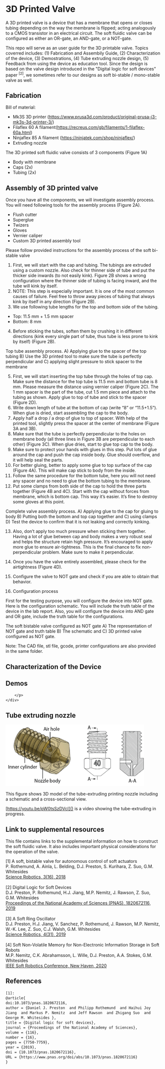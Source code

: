 # 3D Printed Valve
A 3D printed valve is a device that has a membrane that opens or closes tubing depending on the way the membrane is flipped; acting analogously to a CMOS transistor in an electrical circuit. The soft fluidic valve can be configured as either an OR-gate, an AND-gate, or a NOT-gate. 

This repo will serve as an user guide for the 3D printable valve. Topics coverred includes: (1) Fabrication and Assembily Guide, (2) Characterization of the device, (3) Demostrations, (4) Tube extruding nozzle design, (5) Feedback from using the device as education tool. Since the design is based on the valve design introduced in the "Digital logic for soft devices" paper $^{[2]}$, we sometimes refer to our designs as soft bi-stable / mono-stable valve as well.

## Fabrication 

Bill of material:
* Mk3S 3D printer (https://www.prusa3d.com/product/original-prusa-i3-mk3s-3d-printer-3/)
* Filaflex 60 A filament(https://recreus.com/gb/filaments/1-filaflex-60a.html)
* Ninjaflex 85 A filament (https://ninjatek.com/shop/ninjaflex/)
* Extruding nozzle

The 3D printed soft fluidic valve consists of 3 components (Figure 1A)
* Body with membrane 
* Caps (2x)
*	Tubing (2x) 

## Assembly of 3D printed valve 
Once you have all the components, we will investigate assembly process. You will need following tools for the assembly process (Figure 2A).
*	Flush cutter
*	Superglue
*	Twizers
*	Gloves
*	Vernier caliper
*	Custom 3D printed assembly tool

Please follow provided instructions for the assembly process of the soft bi-stable valve
1.	First, we will start with the cap and tubing. The tubings are extruded using a custom nozzle. Also check for thinner side of tube and put the thicker side inwards (to not easily kink). Figure 2B shows a wrong configuration where the thinner side of tubing is facing inward, and the tube will kink by itself. 
2.	NOTE: This step is especially important. It is one of the most common causes of failure. Feel free to throw away pieces of tubing that always kink by itself in any direction (Figure 2B).
3.	We use following tube lengths for the top and bottom side of the tubing.
*	Top: 11.5 mm + 1.5 mm spacer
*	Bottom: 8 mm
4.	Before sticking the tubes, soften them by crushing it in different directions (kink every single part of tube, thus tube is less prone to kink by itself) (Figure 2B).


Top tube assembly process. A) Applying glue to the spacer of the top tubing B) Use the 3D printed tool to make sure the tube is perfectly perpendicular and C) applying slight pressure to stick spacer to the membrane

5.	First, we will start inserting the top tube through the holes of top cap. Make sure the distance for the top tube is 11.5 mm and bottom tube is 8 mm. Please measure the distance using vernier caliper (Figure 2C). The 1 mm spacer is the part of the tube, cut 1.5 mm piece and attach to the tubing as shown. Apply glue to top of tube and stick to the spacer (Figure 2D).
6.	Write down length of tube at the bottom of cap (write “8” or “11.5+1.5”). When glue is dried, start assembling the cap to the body.
7.	Apply half a drop / a drop of glue to top of spacer. With help of the printed tool, slightly press the spacer at the center of membrane (Figure 3A and 3B).
8.	Make sure that the tube is perfectly perpendicular to the holes on membrane body (all three lines in Figure 3B are perpendicular to each other) (Figure 3C). When glue dries, start to glue top cap to the body.
9.	Make sure to protect your hands with glues in this step. Put lots of glue around the cap and push the cap inside body. Glue should overflow, and it will help seal the parts.
10.	For better gluing, better to apply some glue to top surface of the cap (Figure 4A). This will make cap stick to body from the inside. 
11.	Follow the same procedure for the bottom tube, here you will not need any spacer and no need to glue the bottom tubing to the membrane. 
12.	Put some clamps from both side of the cap to hold the three parts together (Figure 4B and 4C). Start with the cap without forces from membrane, which is bottom cap. This way it’s easier. It’s fine to destroy some gloves at this point.

 

Complete valve assembly process. A) Applying glue to  the cap for gluing to body B) Putting both the bottom and top cap together and C) using clamps D) Test the device to confirm that it is not leaking and correctly kinking. 

13.	Also, don’t apply too much pressure when sticking them together. Having a lot of glue between cap and body makes a very robust seal and helps the structure retain high pressure. It’s encouraged to apply more glue to ensure air-tightness. This is the final chance to fix non-perpendicular problem. Make sure to make it perpendicular.
14.	Once you have the valve entirely assembled, please check for the airtightness (Figure 4D).
15.	Configure the valve to NOT gate and check if you are able to obtain that behavior.

4.	Configuration process

First for the testing purpose, you will configure the device into NOT gate. Here is the configuration schematic. You will include the truth table of the device in the lab report. Also, you will configure the device into AND gate and OR gate, include the truth table for the configurations.

 

The soft bistable valve configured as NOT gate A) The representation of NOT gate and truth table B) The schematic and C) 3D printed valve configured as NOT gate. 





Note:
The CAD file, stl file, gcode, printer configurations are also provided in the same folder.


## Characterization of the Device

## Demos

<!--
<div style="display: flex; flex-direction: row;">
    <img src="pic/nozzle_design.png" width="50%" />
    <p>
    hello
    </p>
    <img src="pic/nozzle_design.png" width="50%" />
</div>
-->
<!--
<div style="display: flex; align-items: center;">
    <div style="flex: 1;">
        <img src="pic/XOR_demo.png" style="max-width: 100%; height: auto;" />
    </div>
    <div style="flex: 1; padding: 0 20px;">
        <p>
        Optimised XOR gate. (A) An INHIBIT gate along with the truth table and schematic representation. (B) The circuit diagram of XOR gate with five logic gates. When we optimise the XOR gate using an INHIBIT gate, we only require three logic gates. (C) The assembly of a XOR gate from our 3D printed valves. (D) Implementation of an optimized XOR gate with the output directly connected to a soft display. When both inputs of the XOR gate are HIGH ($A=1$ and $B=1$), the output is LOW ($Q=0$).
        <!-- This demo shows how making the XOR gate from the mono-stable valves. It also showcases how the INHIBIT gate configuration can dramastically simplify the number of gates and connections in a circuit. This design trick is also evident in subsequent demos. -->
        </p>
    </div>


<!--
</div>

<br>
<div style="display: flex; align-items: center;">
    <div style="flex: 1;">
        <img src="pic/Dlatch_demo.png" style="max-width: 100%; height: auto;" />
    </div>
    <div style="flex: 1; padding: 0 20px;">
        <p>
        Optimized D-latch circuit. (A) The diagram of a conventional D-latch circuit from six logic gates and the optimized circuit from three logic gates using an INHIBIT gate with a set-reset latch. (B) We modified the 3D printed valve design to create a bistable device; bistable devices act as non-volatile SR latches. (C) Implementation of a D-latch using our 3D printed valves and a soft display. When both the data and clock inputs are HIGH ($D = 1$ and $CLK = 1$), the output turns HIGH ($Q=1$).
        </p>
    </div>
</div>

-->


## Tube extruding nozzle

<img src="pic/nozzle_design.png" width="450" height="200"> 

This figure shows 3D model of the tube-extruding printing nozzle including a schematic and a cross-sectional view. 

[https://youtu.be/pW0tsSzDVcI]() is a video showing the tube-extruding in progress.


## Link to supplemental resources
This file contains links to the supplemental information on how to construct the soft fluidic valve. It also includes important physical considerations for the operation of the valve. 


[1] A soft, bistable valve for autonomous control of soft actuators  
P. Rothemund, A. Ainla, L. Belding, D.J. Preston, S. Kurihara, Z. Suo, G.M. Whitesides  
[Science Robotics, 3(16), 2018](https://gmwgroup.harvard.edu/files/gmwgroup/files/1301.pdf)\
\
[2] Digital Logic for Soft Devices  
D.J. Preston, P. Rothemund, H.J. Jiang, M.P. Nemitz, J. Rawson, Z. Suo, G.M. Whitesides  
[Proceedings of the National Academy of Sciences (PNAS), 1820672116, 2019](https://gmwgroup.harvard.edu/files/gmwgroup/files/1318.pdf) \
\
[3] A Soft Ring Oscillator  
D.J. Preston, H.J. Jiang, V. Sanchez, P. Rothemund, J. Rawson, M.P. Nemitz, W.-K. Lee, Z. Suo, C.J. Walsh, G.M. Whitesides  
[Science Robotics, 4(31), 2019](https://gmwgroup.harvard.edu/files/gmwgroup/files/1323.pdf) \
\
[4] Soft Non-Volatile Memory for Non-Electronic Information Storage in Soft Robots  
M.P. Nemitz, C.K. Abrahamsson, L. Wille, D.J. Preston, A.A. Stokes, G.M. Whitesides  
[IEEE Soft Robotics Conference, New Haven, 2020](https://cpb-us-w2.wpmucdn.com/wp.wpi.edu/dist/e/484/files/2021/09/Soft_Non-Volatile_Memory_for_Non-Electronic_Information_Storage_in_Soft_Robots.pdf)  


## References
```
[1]:
@article{
doi:10.1073/pnas.1820672116,
author = {Daniel J. Preston  and Philipp Rothemund  and Haihui Joy Jiang  and Markus P. Nemitz  and Jeff Rawson  and Zhigang Suo  and George M. Whitesides },
title = {Digital logic for soft devices},
journal = {Proceedings of the National Academy of Sciences},
volume = {116},
number = {16},
pages = {7750-7759},
year = {2019},
doi = {10.1073/pnas.1820672116},
URL = {https://www.pnas.org/doi/abs/10.1073/pnas.1820672116}
}


```

